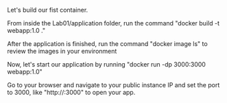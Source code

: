 Let's build our fist container.

From inside the Lab01/application folder, run the command "docker build -t webapp:1.0 ."

After the application is finished, run the command "docker image ls" to review the images in your environment

Now, let's start our application by running "docker run -dp 3000:3000 webapp:1.0"

Go to your browser and navigate to your public instance IP and set the port to 3000, like "http://<Instance Public IP>:3000" to open your app.
